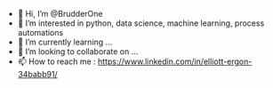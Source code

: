 - 👋 Hi, I’m @BrudderOne
- 👀 I’m interested in python, data science, machine learning, process automations
- 🌱 I’m currently learning ...
- 💞️ I’m looking to collaborate on ...
- 📫 How to reach me : https://www.linkedin.com/in/elliott-ergon-34babb91/

<!---
BrudderOne/BrudderOne is a ✨ special ✨ repository because its `README.md` (this file) appears on your GitHub profile.
You can click the Preview link to take a look at your changes.
--->
